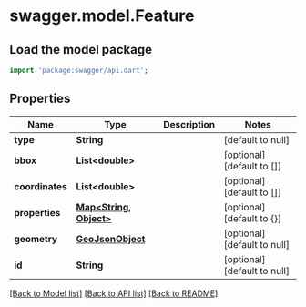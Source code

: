 # swagger.model.Feature

## Load the model package
```dart
import 'package:swagger/api.dart';
```

## Properties
Name | Type | Description | Notes
------------ | ------------- | ------------- | -------------
**type** | **String** |  | [default to null]
**bbox** | **List&lt;double&gt;** |  | [optional] [default to []]
**coordinates** | **List&lt;double&gt;** |  | [optional] [default to []]
**properties** | [**Map&lt;String, Object&gt;**](Object.md) |  | [optional] [default to {}]
**geometry** | [**GeoJsonObject**](GeoJsonObject.md) |  | [optional] [default to null]
**id** | **String** |  | [optional] [default to null]

[[Back to Model list]](../README.md#documentation-for-models) [[Back to API list]](../README.md#documentation-for-api-endpoints) [[Back to README]](../README.md)


